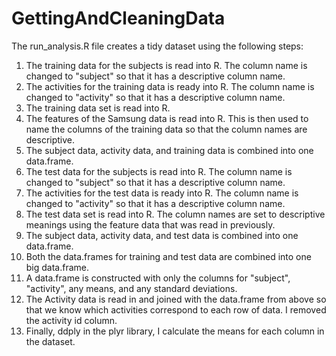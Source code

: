 GettingAndCleaningData
======================

The run_analysis.R file creates a tidy dataset using the following steps:
<ol>
<li>The training data for the subjects is read into R. The column name is changed to "subject" so that it has a descriptive column name.</li>
<li>The activities for the training data is ready into R. The column name is changed to "activity" so that it has a descriptive column name.</li>
<li>The training data set is read into R.</li>
<li>The features of the Samsung data is read into R. This is then used to name the columns of the training data so that the column names are descriptive.</li>
<li>The subject data, activity data, and training data is combined into one data.frame.</li>
<li>The test data for the subjects is read into R. The column name is changed to "subject" so that it has a descriptive column name.</li>
<li>The activities for the test data is ready into R. The column name is changed to "activity" so that it has a descriptive column name.</li>
<li>The test data set is read into R. The column names are set to descriptive meanings using the feature data that was read in previously.</li>
<li>The subject data, activity data, and test data is combined into one data.frame.</li>
<li>Both the data.frames for training and test data are combined into one big data.frame.</li>
<li>A data.frame is constructed with only the columns for "subject", "activity", any means, and any standard deviations.</li>
<li>The Activity data is read in and joined with the data.frame from above so that we know which activities correspond to each row of data. I removed the activity id column.</li>
<li>Finally, ddply in the plyr library, I calculate the means for each column in the dataset.</li>
</ol>